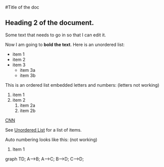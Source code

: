 #Title of the doc

## Heading 2 of the document.

Some text that needs to go in so that I can edit it.

Now I am going to **bold the text**.
<a name="unorderedList"></a>
Here is an unordered list:

- item 1
- item 2
- item 3
  - item 3a
  - item 3b

This is an ordered list embedded letters and numbers: (letters not working)

1. item 1
2. item 2
   1. item 2a
   2. item 2b

[CNN](http://www.cnn.com)

See [Unordered List](#unorderedList) for a list of items.

Auto numbering looks like this: (not working)

1. Item 1

graph TD;
    A-->B;
    A-->C;
    B-->D;
    C-->D;

